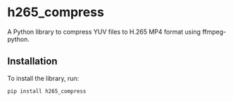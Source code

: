 # h265_compress

A Python library to compress YUV files to H.265 MP4 format using ffmpeg-python.

## Installation

To install the library, run:

```bash
pip install h265_compress